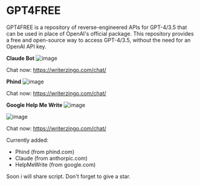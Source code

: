 # GPT4FREE
GPT4FREE is a repository of reverse-engineered APIs for GPT-4/3.5 that can be used in place of OpenAI's official package. This repository provides a free and open-source way to access GPT-4/3.5, without the need for an OpenAI API key.

**Claude Bot**
![image](https://github.com/Rizwan1231/GPT4FREE/assets/73514729/9df33a4e-296d-4f69-ae3d-b0793127b79c)

Chat now: https://writerzingo.com/chat/

**Phind**
![image](https://github.com/Rizwan1231/GPT4FREE/assets/73514729/f359a1bc-4348-48a4-a298-04bb9677492a)

Chat now: https://writerzingo.com/chat/

**Google Help Me Write**
![image](https://github.com/Rizwan1231/GPT4FREE/assets/73514729/2c0c6835-47bf-4ed5-b122-22f2a1272177)

![image](https://github.com/Rizwan1231/GPT4FREE/assets/73514729/04995fb0-3f88-499d-b8c3-0739619adcf6)

Chat now: https://writerzingo.com/chat/

Currently added:
* Phind (from phind.com)
* Claude (from anthorpic.com)
* HelpMeWrite (from google.com)

Soon i will share script. Don't forget to give a star.
